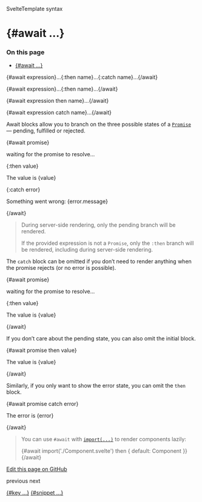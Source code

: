 SvelteTemplate syntax

# {#await ...}

### On this page

- [{#await ...}](await.html)

{#await expression}...{:then name}...{:catch name}...{/await}

{#await expression}...{:then name}...{/await}

{#await expression then name}...{/await}

{#await expression catch name}...{/await}

Await blocks allow you to branch on the three possible states of a [`Promise`](https://developer.mozilla.org/en-US/docs/Web/JavaScript/Reference/Global_Objects/Promise) — pending, fulfilled or rejected.

{#await promise}
<!-- promise is pending -->
<p>waiting for the promise to resolve...</p>
{:then value}
<!-- promise was fulfilled or not a Promise -->
<p>The value is {value}</p>
{:catch error}
<!-- promise was rejected -->
<p>Something went wrong: {error.message}</p>
{/await}

> During server-side rendering, only the pending branch will be rendered.
>
> If the provided expression is not a `Promise`, only the `:then` branch will be rendered, including during server-side rendering.

The `catch` block can be omitted if you don’t need to render anything when the promise rejects (or no error is possible).

{#await promise}
<!-- promise is pending -->
<p>waiting for the promise to resolve...</p>
{:then value}
<!-- promise was fulfilled -->
<p>The value is {value}</p>
{/await}

If you don’t care about the pending state, you can also omit the initial block.

{#await promise then value}
<p>The value is {value}</p>
{/await}

Similarly, if you only want to show the error state, you can omit the `then` block.

{#await promise catch error}
<p>The error is {error}</p>
{/await}

> You can use `#await` with [`import(...)`](https://developer.mozilla.org/en-US/docs/Web/JavaScript/Reference/Operators/import) to render components lazily:
>
> {#await import('./Component.svelte') then { default: Component }}
> <Component />
> {/await}

[Edit this page on GitHub](https://github.com/sveltejs/svelte/edit/main/documentation/docs/03-template-syntax/05-await.md)

previous next

[{#key ...}](key.html) [{#snippet ...}](snippet.html)
